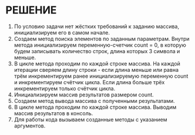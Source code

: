 # __РЕШЕНИЕ__
1. По условию задачи нет жёстких требований к заданию массива, инициализируем его в самом начале.
2. Создаем метод поиска элементов по заданным параметрам. Внутри метода инициализируем переменную-счетчик count = 0, в которую будем записывать количество строк, длина которых 3 символа и меньше.
3. В цикле метода проходим по каждой строке массива. На каждой итерации сверяем длину строки - если длина меньше или равна трём инкрементируем ранее инициализируемую переменную count и инкрементируем счётчик цикла. Если длина больше трёх инкрементируем только счётчик цикла.
4. Инициализируем массив результатов размером count.
5. Создаем метод вывода массива с полученными результатами.
6. В цикле метода проходим по каждой строке массива. Выводим массив результатов в консоль.
7. Для работы кода вызываем созданные методы с указанием аргументов.
